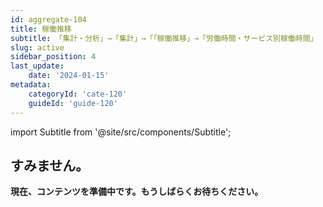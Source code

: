 ```yaml
---
id: aggregate-104
title: 稼働推移
subtitle: 「集計・分析」→「集計」→「「稼働推移」→「労働時間・サービス別稼働時間」
slug: active
sidebar_position: 4
last_update: 
    date: '2024-01-15'
metadata: 
    categoryId: 'cate-120'
    guideId: 'guide-120'
---
```


import Subtitle from '@site/src/components/Subtitle';

<Subtitle text={frontMatter.subtitle} />

## すみません。

**現在、コンテンツを準備中です。もうしばらくお待ちください。**
